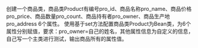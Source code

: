 创建一个商品类，商品类Product有编号pro_id、商品名称pro_name、商品价格pro_price、商品数量pro_count、商品持有者pro_owner、商品生产地pro_address 6个属性。
使用基于set方法配置商品类Product为Bean类，为6个属性分别赋值，要求：pro_owner=自己的姓名，其他属性信息为自定义的信息，自己写一个主类进行测试，输出商品所有的属性值。
